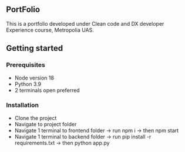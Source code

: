 ## PortFolio
This is a portfolio developed under Clean code and DX developer Experience course, Metropolia UAS. 

## Getting started
### Prerequisites
* Node version 18
* Python 3.9
* 2 terminals open preferred

### Installation
* Clone the project
* Navigate to project folder
* Navigate 1 terminal to frontend folder -> run npm i -> then npm start
* Navigate 1 terminal to backend folder -> run pip install -r requirements.txt -> then python app.py

